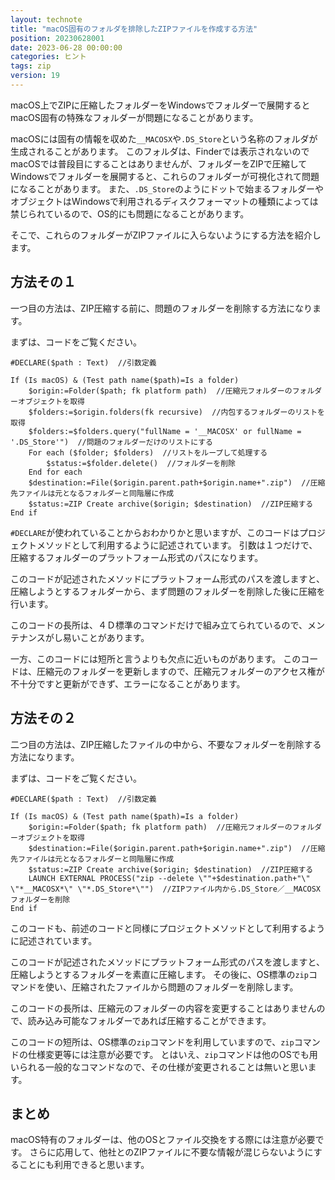```yaml
---
layout: technote
title: "macOS固有のフォルダを排除したZIPファイルを作成する方法"
position: 20230628001
date: 2023-06-28 00:00:00
categories: ヒント
tags: zip
version: 19
---
```


macOS上でZIPに圧縮したフォルダーをWindowsでフォルダーで展開するとmacOS固有の特殊なフォルダーが問題になることがあります。

<!--more-->

macOSには固有の情報を収めた`__MACOSX`や`.DS_Store`という名称のフォルダが生成されることがあります。
このフォルダは、Finderでは表示されないのでmacOSでは普段目にすることはありませんが、フォルダーをZIPで圧縮してWindowsでフォルダーを展開すると、これらのフォルダーが可視化されて問題になることがあります。
また、`.DS_Store`のようにドットで始まるフォルダーやオブジェクトはWindowsで利用されるディスクフォーマットの種類によっては禁じられているので、OS的にも問題になることがあります。

そこで、これらのフォルダーがZIPファイルに入らないようにする方法を紹介します。

## 方法その１

一つ目の方法は、ZIP圧縮する前に、問題のフォルダーを削除する方法になります。

まずは、コードをご覧ください。

```4d
#DECLARE($path : Text)  //引数定義

If (Is macOS) & (Test path name($path)=Is a folder)
	$origin:=Folder($path; fk platform path)  //圧縮元フォルダーのフォルダーオブジェクトを取得
	$folders:=$origin.folders(fk recursive)  //内包するフォルダーのリストを取得
	$folders:=$folders.query("fullName = '__MACOSX' or fullName = '.DS_Store'")  //問題のフォルダーだけのリストにする
	For each ($folder; $folders)  //リストをループして処理する
		$status:=$folder.delete()  //フォルダーを削除
	End for each 
	$destination:=File($origin.parent.path+$origin.name+".zip")  //圧縮先ファイルは元となるフォルダーと同階層に作成
	$status:=ZIP Create archive($origin; $destination)  //ZIP圧縮する
End if 
```

`#DECLARE`が使われていることからおわかりかと思いますが、このコードはプロジェクトメソッドとして利用するように記述されています。
引数は１つだけで、圧縮するフォルダーのプラットフォーム形式のパスになります。

このコードが記述されたメソッドにプラットフォーム形式のパスを渡しますと、圧縮しようとするフォルダーから、まず問題のフォルダーを削除した後に圧縮を行います。

このコードの長所は、４Ｄ標準のコマンドだけで組み立てられているので、メンテナンスがし易いことがあります。

一方、このコードには短所と言うよりも欠点に近いものがあります。
このコードは、圧縮元のフォルダーを更新しますので、圧縮元フォルダーのアクセス権が不十分ですと更新ができず、エラーになることがあります。


## 方法その２

二つ目の方法は、ZIP圧縮したファイルの中から、不要なフォルダーを削除する方法になります。

まずは、コードをご覧ください。

```4d
#DECLARE($path : Text)  //引数定義

If (Is macOS) & (Test path name($path)=Is a folder)
	$origin:=Folder($path; fk platform path)  //圧縮元フォルダーのフォルダーオブジェクトを取得
	$destination:=File($origin.parent.path+$origin.name+".zip")  //圧縮先ファイルは元となるフォルダーと同階層に作成
	$status:=ZIP Create archive($origin; $destination)  //ZIP圧縮する
	LAUNCH EXTERNAL PROCESS("zip --delete \""+$destination.path+"\" \"*__MACOSX*\" \"*.DS_Store*\"")  //ZIPファイル内から.DS_Store／__MACOSXフォルダーを削除
End if 
```

このコードも、前述のコードと同様にプロジェクトメソッドとして利用するように記述されています。

このコードが記述されたメソッドにプラットフォーム形式のパスを渡しますと、圧縮しようとするフォルダーを素直に圧縮します。
その後に、OS標準の`zip`コマンドを使い、圧縮されたファイルから問題のフォルダーを削除します。

このコードの長所は、圧縮元のフォルダーの内容を変更することはありませんので、読み込み可能なフォルダーであれば圧縮することができます。

このコードの短所は、OS標準の`zip`コマンドを利用していますので、`zip`コマンドの仕様変更等には注意が必要です。
とはいえ、`zip`コマンドは他のOSでも用いられる一般的なコマンドなので、その仕様が変更されることは無いと思います。

## まとめ

macOS特有のフォルダーは、他のOSとファイル交換をする際には注意が必要です。
さらに応用して、他社とのZIPファイルに不要な情報が混じらないようにすることにも利用できると思います。
